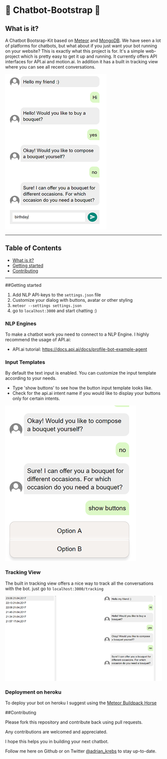 # 🤖 Chatbot-Bootstrap 🤖


## What is it?

A Chatbot Bootsrap-Kit based on [Meteor](https://github.com/meteor/meteor) and [MongoDB](https://www.mongodb.com). 
We have seen a lot of platforms for chatbots, but what about if you just want your bot running on your website?
This is exactly what this project is for.
It's a simple web-project which is pretty easy to get it up and running. It currently offers API interfaces for API.ai and motion.ai. 
In addition it has a built in tracking view where you can see all recent conversations.

![bot conversation](conversation.png)

---

## Table of Contents

- [What is it?](#what-is-it)
- [Getting started](#getting-started)
- [Contributing](#contributing)

---


##Getting started

1. Add NLP API-keys to the `settings.json` file 
2. Customize your dialog with buttons, avatar or other styling
3. `meteor --settings settings.json`
4. go to `localhost:3000` and start chatting :)

### NLP Engines
To make a chatbot work you need to connect to a NLP Engine. I highly recommend the usage of API.ai:
- API.ai tutorial: https://docs.api.ai/docs/profile-bot-example-agent

### Input Templates
By default the text input is enabled. You can customize the input template according to your needs.
- Type 'show buttons' to see how the button input template looks like.
- Check for the api.ai intent name if you would like to display your buttons only for certain intents.

![buttons](buttons.png)


### Tracking View

The built in tracking view offers a nice way to track all the conversations with the bot.
just go to `localhost:3000/tracking`

![tracking view](tracking.png)


### Deployment on heroku

To deploy your bot on heroku I suggest using the [Meteor Buildpack Horse](https://github.com/AdmitHub/meteor-buildpack-horse)

##Contributing

Please fork this repository and contribute back using pull requests.

Any contributions are welcomed and appreciated.

I hope this helps you in building your next chatbot.


Follow me here on Github or on Twitter [@adrian_krebs](https://twitter.com/krebs_adrian) to stay up-to-date.
